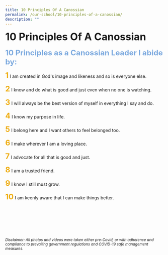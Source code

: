```yaml
---
title: 10 Principles Of A Canossian
permalink: /our-school/10-principles-of-a-canossian/
description: ""
---
```

**<font size=6>10 Principles Of A Canossian</font>**
<br>
<br>
**<font size=5 color="#7daadf">10 Principles as a Canossian Leader I abide by:</font>**

<font size=5 color="#eeac0d"><b>1</b></font> I am created in God's image and likeness and so is everyone else.


<font size=5 color="#eeac0d"><b>2</b></font> I know and do what is good and just even when no one is watching.

<font size=5 color="#eeac0d"><b>3</b></font> I will always be the best version of myself in everything I say and do.

<font size=5 color="#eeac0d"><b>4</b></font> I know my purpose in life.

<font size=5 color="#eeac0d"><b>5</b></font> I belong here and I want others to feel belonged too.

<font size=5 color="#eeac0d"><b>6</b></font> I make wherever I am a loving place.

<font size=5 color="#eeac0d"><b>7</b></font> I advocate for all that is good and just.

<font size=5 color="#eeac0d"><b>8</b></font> I am a trusted friend.

<font size=5 color="#eeac0d"><b>9</b></font> I know I still must grow.

<font size=5 color="#eeac0d"><b>10</b></font> I am keenly aware that I can make things better.


<br><br><br><br><br><br>
<sup>_Disclaimer: All photos and videos were taken either pre-Covid, or with adherence and compliance to prevailing government regulations and COVID-19 safe management measures._</sup>